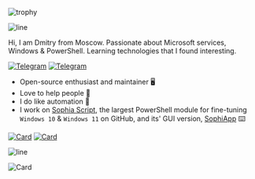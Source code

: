 ![trophy](https://github-profile-trophy.vercel.app/?username=farag2&theme=darkhub&no-bg=true&no-frame=true)

![line](https://capsule-render.vercel.app/api?type=rect&color=gradient&height=1)

Hi, I am Dmitry from Moscow. Passionate about Microsoft services, Windows & PowerShell. Learning technologies that I found interesting.

[telegram-news-badge]: https://img.shields.io/badge/Sophia%20News-Telegram-blue?style=flat&logo=Telegram
[telegram-news]: https://t.me/sophianews
[telegram-group]: https://t.me/sophia_chat
[telegram-group-badge]: https://img.shields.io/badge/Sophia%20Chat-Telegram-blue?style=flat&logo=Telegram
  
[![Telegram][telegram-news-badge]][telegram-news] [![Telegram][telegram-group-badge]][telegram-group]

* Open-source enthusiast and maintainer :desktop_computer:
* Love to help people :electric_plug:
* I do like automation 🤖
* I work on [Sophia Script](https://github.com/farag2/Sophia-Script-for-Windows), the largest PowerShell module for fine-tuning `Windows 10` & `Windows 11` on GitHub, and its' GUI version, [SophiApp](https://github.com/Sophia-Community/SophiApp) :keyboard: 

[![Card](https://github-readme-stats.vercel.app/api/pin?username=farag2&repo=Sophia-Script-for-Windows&show_owner=true&bg_color=22272E&text_color=9F9F9F&title_color=9F9F9F&icon_color=9F9F9F)](https://github.com/farag2/Sophia-Script-for-Windows)
[![Card](https://github-readme-stats.vercel.app/api/pin?username=Sophia-Community&repo=SophiApp&show_owner=true&bg_color=22272E&text_color=9F9F9F&title_color=9F9F9F&icon_color=9F9F9F)](https://github.com/Sophia-Community/SophiApp)

![line](https://capsule-render.vercel.app/api?type=rect&color=gradient&height=1)

![Card](https://github-readme-stats.vercel.app/api?username=farag2&count_private=false&show_icons=true&bg_color=22272E&text_color=9F9F9F)
